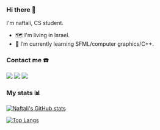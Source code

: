 ### Hi there 👋

I'm naftali, CS student.

- 🗺️ I'm living in Israel.
- 🌱 I’m currently learning SFML/computer graphics/C++.

### Contact me ☎️

[![](https://img.shields.io/badge/telegram-blue?style=flat-square&logo=telegram&link=https://t.me/naftali100)](https://t.me/naftali100)
[![](https://img.shields.io/badge/twitter-blue?style=flat-square&logo=twitter&link=https://twitter.com/naftali100)](https://twitter.com/naftali100)
[![](https://img.shields.io/badge/linkedin-blue?style=flat-square&logo=likedin&link=https://www.linkedin.com/in/naftali100/)](https://www.linkedin.com/in/naftali100/)

### My stats 📊

[![Naftali's GitHub stats](https://github-readme-stats.vercel.app/api?username=naftali100&theme=dracula&count_private=true&show_icons=true)](https://github.com/naftali100)

[![Top Langs](https://github-readme-stats.vercel.app/api/top-langs/?username=naftali100&layout=compact&theme=dracula)](https://github.com/naftali100)
